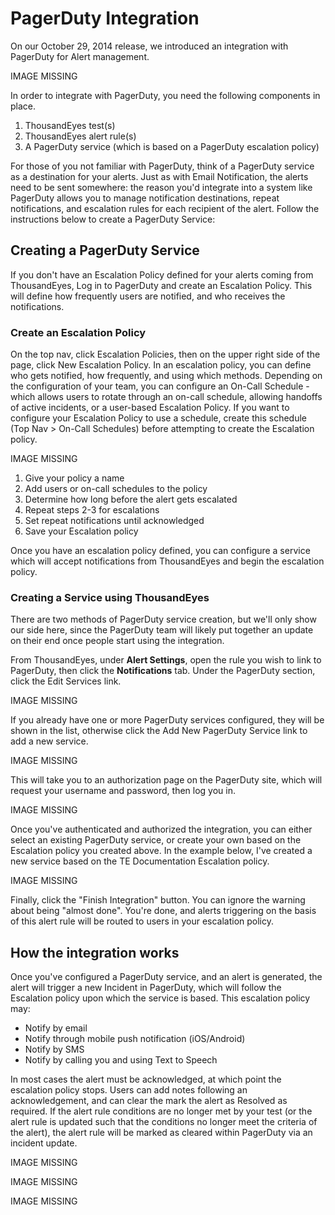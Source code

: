 # PagerDuty Integration

On our October 29, 2014 release, we introduced an integration with PagerDuty for Alert management.

IMAGE MISSING

In order to integrate with PagerDuty, you need the following components in place.

1. ThousandEyes test\(s\)
2. ThousandEyes alert rule\(s\)
3. A PagerDuty service \(which is based on a PagerDuty escalation policy\)

For those of you not familiar with PagerDuty, think of a PagerDuty service as a destination for your alerts. Just as with Email Notification, the alerts need to be sent somewhere: the reason you'd integrate into a system like PagerDuty allows you to manage notification destinations, repeat notifications, and escalation rules for each recipient of the alert.  Follow the instructions below to create a PagerDuty Service:

## Creating a PagerDuty Service

If you don't have an Escalation Policy defined for your alerts coming from ThousandEyes, Log in to PagerDuty and create an Escalation Policy. This will define how frequently users are notified, and who receives the notifications.  

### Create an Escalation Policy

On the top nav, click Escalation Policies, then on the upper right side of the page, click New Escalation Policy. In an escalation policy, you can define who gets notified, how frequently, and using which methods. Depending on the configuration of your team, you can configure an On-Call Schedule - which allows users to rotate through an on-call schedule, allowing handoffs of active incidents, or a user-based Escalation Policy. If you want to configure your Escalation Policy to use a schedule, create this schedule \(Top Nav &gt; On-Call Schedules\) before attempting to create the Escalation policy.

IMAGE MISSING

1. Give your policy a name
2. Add users or on-call schedules to the policy
3. Determine how long before the alert gets escalated
4. Repeat steps 2-3 for escalations
5. Set repeat notifications until acknowledged
6. Save your Escalation policy

Once you have an escalation policy defined, you can configure a service which will accept notifications from ThousandEyes and begin the escalation policy. 

### Creating a Service using ThousandEyes

There are two methods of PagerDuty service creation, but we'll only show our side here, since the PagerDuty team will likely put together an update on their end once people start using the integration.  

From ThousandEyes, under **Alert Settings**, open the rule you wish to link to PagerDuty, then click the **Notifications** tab.  Under the PagerDuty section, click the Edit Services link. 

IMAGE MISSING

If you already have one or more PagerDuty services configured, they will be shown in the list, otherwise click the Add New PagerDuty Service link to add a new service.

IMAGE MISSING

This will take you to an authorization page on the PagerDuty site, which will request your username and password, then log you in.

IMAGE MISSING

Once you've authenticated and authorized the integration, you can either select an existing PagerDuty service, or create your own based on the Escalation policy you created above.  In the example below, I've created a new service based on the TE Documentation Escalation policy.

IMAGE MISSING

Finally, click the "Finish Integration" button.  You can ignore the warning about being "almost done".  You're done, and alerts triggering on the basis of this alert rule will be routed to users in your escalation policy.

## How the integration works

Once you've configured a PagerDuty service, and an alert is generated, the alert will trigger a new Incident in PagerDuty, which will follow the Escalation policy upon which the service is based.  This escalation policy may:

* Notify by email
* Notify through mobile push notification \(iOS/Android\)
* Notify by SMS
* Notify by calling you and using Text to Speech

In most cases the alert must be acknowledged, at which point the escalation policy stops.  Users can add notes following an acknowledgement, and can clear the mark the alert as Resolved as required.  If the alert rule conditions are no longer met by your test \(or the alert rule is updated such that the conditions no longer meet the criteria of the alert\), the alert rule will be marked as cleared within PagerDuty via an incident update.

IMAGE MISSING

IMAGE MISSING

IMAGE MISSING

